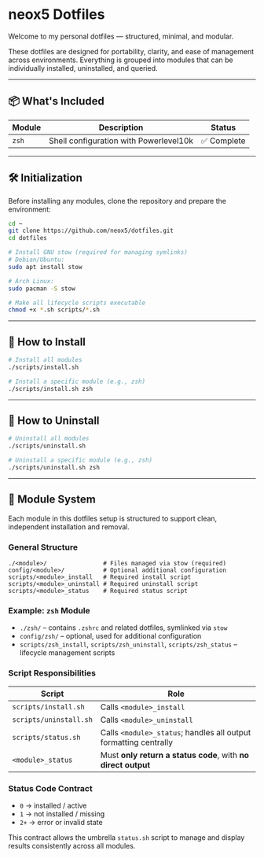 # neox5 Dotfiles

Welcome to my personal dotfiles — structured, minimal, and modular.

These dotfiles are designed for portability, clarity, and ease of management across environments. Everything is grouped into modules that can be individually installed, uninstalled, and queried.

---

## 📦 What's Included

| Module | Description                        | Status     |
|--------|------------------------------------|------------|
| `zsh`  | Shell configuration with Powerlevel10k | ✅ Complete |

---

## 🛠️ Initialization

Before installing any modules, clone the repository and prepare the environment:

```bash
cd ~
git clone https://github.com/neox5/dotfiles.git
cd dotfiles

# Install GNU stow (required for managing symlinks)
# Debian/Ubuntu:
sudo apt install stow

# Arch Linux:
sudo pacman -S stow

# Make all lifecycle scripts executable
chmod +x *.sh scripts/*.sh
```

---

## 🚀 How to Install

```bash
# Install all modules
./scripts/install.sh

# Install a specific module (e.g., zsh)
./scripts/install.sh zsh
```

---

## 🧹 How to Uninstall

```bash
# Uninstall all modules
./scripts/uninstall.sh

# Uninstall a specific module (e.g., zsh)
./scripts/uninstall.sh zsh
```

---

## 🧩 Module System

Each module in this dotfiles setup is structured to support clean, independent installation and removal.

### General Structure

```plaintext
./<module>/                # Files managed via stow (required)
config/<module>/           # Optional additional configuration
scripts/<module>_install   # Required install script
scripts/<module>_uninstall # Required uninstall script
scripts/<module>_status    # Required status script
```

### Example: `zsh` Module

- `./zsh/` – contains `.zshrc` and related dotfiles, symlinked via `stow`
- `config/zsh/` – optional, used for additional configuration
- `scripts/zsh_install`, `scripts/zsh_uninstall`, `scripts/zsh_status` – lifecycle management scripts

### Script Responsibilities

| Script                  | Role                                                            |
|------------------------|------------------------------------------------------------------|
| `scripts/install.sh`   | Calls `<module>_install`                                         |
| `scripts/uninstall.sh` | Calls `<module>_uninstall`                                       |
| `scripts/status.sh`    | Calls `<module>_status`; handles all output formatting centrally |
| `<module>_status`      | Must **only return a status code**, with **no direct output**    |

### Status Code Contract

- `0` → installed / active
- `1` → not installed / missing
- `2+` → error or invalid state

This contract allows the umbrella `status.sh` script to manage and display results consistently across all modules.
